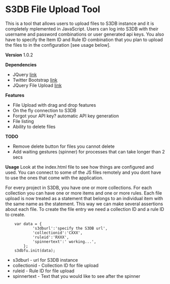 S3DB File Upload Tool
=====================
This is a tool that allows users to upload files to S3DB instance and it is completely mplemented in JavaScript. Users can log into S3DB with their username and password combinations or user generated api keys. You also have to specify the Item ID and Rule ID combination that you plan to upload the files to in the configuration [see usage below].  


**Version**
1.0.2


**Dependencies**
*	JQuery [link](http://code.jquery.com/jquery-1.7.2.min.js)
*	Twitter Bootstrap [link](http://twitter.github.com/bootstrap/)
*	JQuery File Upload [link](https://github.com/blueimp/jQuery-File-Upload)

 
**Features**
*	File Upload with drag and drop features
*	On the fly connection to S3DB
*	Forgot your API key? automatic API key generation
*	File listing
*	Ability to delete files


**TODO**
*	Remove delete button for files you cannot delete
*	Add waiting gestures (spinner) for processes that can take longer than 2 secs
  

**Usage**
Look at the index.html file to see how things are configured and used. You can connect to some of the JS files remotely and you dont have to use the ones that come with the application.

For every project in S3DB, you have one or more collections. For each collection you can have one or more items and one or more rules. Each file upload is now treated as a statement that belongs to an individual item with the same name as the statement. This way we can make several assertions about each file. To create the file entry we need a collection ID and a rule ID to create.
 
		var data = {
				's3dburl':'specify the S3DB url',
				'collectionid':'CXXX',
				'ruleid':'RXXX',
				'spinnertext':' working...',
			};
		s3dbfu.init(data);

*	s3dburl - url for S3DB instance
*	collectionid - Collection ID for file upload
*	ruleid - Rule ID for file upload
*	spinnertext - Text that you would like to see after the spinner
